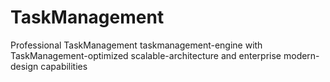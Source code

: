 # TaskManagement
Professional TaskManagement taskmanagement-engine with TaskManagement-optimized scalable-architecture and enterprise modern-design capabilities
